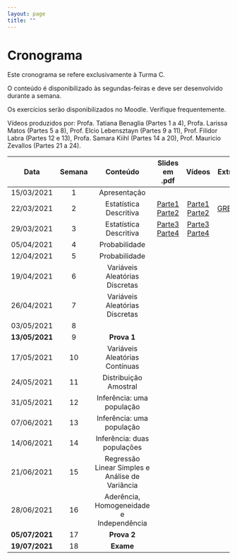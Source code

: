 ```yaml
---
layout: page
title: ""
---
```


# Cronograma

Este cronograma se refere exclusivamente à Turma C.

O conteúdo é disponibilizado às segundas-feiras e deve ser desenvolvido durante a semana.

Os exercícios serão disponibilizados no Moodle. Verifique frequentemente.

Vídeos produzidos por: Profa. Tatiana Benaglia (Partes 1 a 4), Profa. Larissa Matos (Partes 5 a 8), Prof. Elcio Lebensztayn (Partes 9 a 11), Prof. Filidor Labra (Partes 12 e 13), Profa. Samara Kiihl (Partes 14 a 20), Prof. Mauricio Zevallos (Partes 21 a 24).


| Data          | Semana  | Conteúdo | Slides em .pdf   | Vídeos  | Extras |
|:-------------:|:-------:| :-------:| :---------------:|:-------:|:------:|
| 15/03/2021    |   1      | Apresentação              |        
| 22/03/2021    |   2     | Estatística Descritiva    | [Parte1](http://me414-unicamp.github.io/aulas/slides/parte01/parte01.pdf)  [Parte2](http://me414-unicamp.github.io/aulas/slides/parte02/parte02.pdf)| [Parte1](https://drive.google.com/drive/folders/1YhZjqt_9QJbr81BNh7N0GREb2RxBUMOE?usp=sharing) [Parte2](https://drive.google.com/drive/folders/1YlTJt_MdPiqoV9vDIfXTxpv0KIAL1Xqk?usp=sharing) | [GRETL](https://drive.google.com/file/d/1WmPDVYvaCEgNIFppkJ96Rg4aut2-huIQ/view?usp=sharing) 
| 29/03/2021    |   3     | Estatística Descritiva    |  [Parte3](http://me414-unicamp.github.io/aulas/slides/parte03/parte03.pdf) [Parte4](http://me414-unicamp.github.io/aulas/slides/parte04/parte04.pdf)   |  [Parte3](https://drive.google.com/drive/folders/1EgkZy6aTnawO5Ra6P1Y0G9hRV2CBJr91?usp=sharing)  [Parte4](https://drive.google.com/drive/folders/18Z0pLSbMEmAsFFMNC6Jnn0pGFHiLDK8F?usp=sharing)
| 05/04/2021    |   4     | Probabilidade             | <!--[Parte5](http://me414-unicamp.github.io/aulas/slides/parte05/parte05.pdf) [Parte6](http://me414-unicamp.github.io/aulas/slides/parte06/parte06.pdf) -->  |   <!-- [Parte5](https://drive.google.com/drive/folders/1RnD9YZq1hioXV_Fzl2OqoUpm4tjkpFFo?usp=sharing) [Parte6](https://drive.google.com/drive/folders/1-bD-G0QovYhZitYEOkupD3Ch0KOT-JSB?usp=sharing)-->
| 12/04/2021    |   5     | Probabilidade             | <!--[Parte7](http://me414-unicamp.github.io/aulas/slides/parte07/parte07.pdf) [Parte8](http://me414-unicamp.github.io/aulas/slides/parte08/parte08.pdf)  -->| <!--[Parte7](https://drive.google.com/drive/folders/1d6VobTbrRmFNKjqmMzA6rDeyewnomeaz?usp=sharing) [Parte8](https://drive.google.com/drive/folders/1IoCsLpCNMiY1H2l1aXH3vVCfMgynaFmO?usp=sharing) -->|<!-- [Summary Song #1](https://youtu.be/lm53uqt-ln0)-->
| 19/04/2021    |   6     | Variáveis Aleatórias Discretas   |  <!--[Parte9](http://me414-unicamp.github.io/aulas/slides/parte09/parte09.pdf)  -->|  <!-- [Parte9](https://drive.google.com/drive/folders/1SYM7vsO9SVx084EN73FLTfwCRe_hbRYq?usp=sharing)-->
| 26/04/2021    |   7     | Variáveis Aleatórias Discretas   | <!--[Parte10](http://me414-unicamp.github.io/aulas/slides/parte10/parte10.pdf) [Parte11](http://me414-unicamp.github.io/aulas/slides/parte11/parte11.pdf) -->| <!--[Parte10](https://drive.google.com/drive/folders/16I7ebZ0BZJEWjVfxPhdnwBjKVq1Dm5cW?usp=sharing) [Parte11](https://drive.google.com/drive/folders/1YOakSF7xbNLAkV4rEt-yVhYXKhMnhUCv?usp=sharing)--> | <!--[Summary Song #2](https://youtu.be/ZINXFoQMZVs)-->
| 03/05/2021    |   8     |    |  
| **13/05/2021**   |   9     |  **Prova 1**       |   
| 17/05/2021    |   10     | Variáveis Aleatórias Contínuas    | <!--[Parte12](http://me414-unicamp.github.io/aulas/slides/parte12/parte12.pdf) [Parte13](http://me414-unicamp.github.io/aulas/slides/parte13/parte13.pdf) -->  | <!-- [Parte12](https://drive.google.com/drive/folders/18h5jsIjMVXA3clyzNk7HDyGFQ7ToRc-N?usp=sharing) [Parte13](https://drive.google.com/drive/folders/10Dw5LoXLo81HKqbFIGP2rLszZXM4z6L_?usp=sharing)--> | <!--[Summary Song #3](https://youtu.be/Cy07eubC-jI) [Tabelas](http://me414-unicamp.github.io/about/Tabelas-impressao.pdf)-->
| 24/05/2021    |   11    | Distribuição Amostral     |  <!--[Parte14](http://me414-unicamp.github.io/aulas/slides/parte14/parte14.pdf)--> |  <!--[Parte14](https://drive.google.com/drive/folders/1r5CXL-KnQ0aIkfprFl1IsJtqs-8zh7EC?usp=sharing)  -->
| 31/05/2021    |   12    |Inferência: uma população     |  <!--[Parte15](http://me414-unicamp.github.io/aulas/slides/parte15/parte15.pdf) [Parte16](http://me414-unicamp.github.io/aulas/slides/parte16/parte16.pdf) --> |   <!--[Parte15](https://drive.google.com/drive/folders/1ScJQjeT8n0SQGT1Spq8czCQfzv5J8VQx?usp=sharing) [Parte16](https://drive.google.com/drive/folders/1Nw2gqgCRwATkeCOmvjuZddeUfndS7Mtp?usp=sharing) -->|  <!--[Summary Song #5](https://youtu.be/sOFlR4C5YVs)-->
| 07/06/2021    |   13    | Inferência: uma população    |    <!--[Parte17](http://me414-unicamp.github.io/aulas/slides/parte17/parte17.pdf) [Parte18](http://me414-unicamp.github.io/aulas/slides/parte18/parte18.pdf) -->|   <!--[Parte17](https://drive.google.com/drive/folders/1Hkoh9qvMmkQtacoB7SS57ppnIggwLw_q?usp=sharing) [Parte18](https://drive.google.com/drive/folders/16Q8rwM0JjRoDOB8GCGRUp3qu7e80Uusg?usp=sharing)--> |  <!--[Summary Song #4](https://youtu.be/HTdo6xjfFHI) [Uma Senhora Toma Chá](http://me414-unicamp.github.io/aulas/slides/parte17a-SenhoraCha/parte17a)-->
| 14/06/2021    |   14    | Inferência: duas populações     |  <!-- [Parte19](http://me414-unicamp.github.io/aulas/slides/parte19/parte19.pdf) [Parte20](http://me414-unicamp.github.io/aulas/slides/parte20/parte20.pdf)  --> | <!-- [Parte19](https://drive.google.com/drive/folders/1V78d7Z8Cd0HLwpTuVX8aOWvq19xZVHZU?usp=sharing) [Parte20](https://drive.google.com/drive/folders/1H0bmOSoZtOkWRrARRNrdd89Vj3AtPj3-?usp=sharing) --> | <!--[Teste de permutação](http://me414-unicamp.github.io/aulas/slides/parte20a/TestePermutacao.pdf) -->
| 21/06/2021    |   15    |  Regressão Linear Simples e Análise de Variância |<!-- [Regressão](http://me414-unicamp.github.io/aulas/slides/parte23/Regressao.pdf) [ANOVA](http://me414-unicamp.github.io/aulas/slides/parte24/ANOVA.pdf) --> | <!--[Regressão](https://drive.google.com/drive/folders/13lVITuH6xA7SgZIcMlSEV4W_WLgVPBAa?usp=sharing) [ANOVA](https://drive.google.com/drive/folders/1R1-wTk_6g9SYHma6115dH1A-kIYVqElT?usp=sharing)-->| <!--[GRETL 2](https://drive.google.com/file/d/1p6fRPlJ2ydrSNTInoLGhSyyQISgBUh7W/view?usp=sharing)-->
| 28/06/2021    |   16    |  Aderência, Homogeneidade e Independência |<!--[Aderência](https://drive.google.com/file/d/1cLBMSr92sMHiZep7AGXeGMjD1MLli76K/view?usp=sharing) [Homogeneidade e Independência](https://drive.google.com/file/d/15tNYzJEvkS-1kZVLWJTT7-yuzWu830dE/view?usp=sharing) --> | <!--[Aderência](https://drive.google.com/file/d/1a1mFWwhM-7KV5S3x94Aqfk5L05iHOtco/view?usp=sharing) [Homogeneidade e Independência](https://drive.google.com/file/d/1A6_xf8-KlhMWdLN06CW3rphQgLX6pNu_/view?usp=sharing) -->|
| **05/07/2021**  |   17     | **Prova 2**  |   
| **19/07/2021**   |   18     | **Exame**  |
